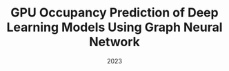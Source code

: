 ---
title: "GPU Occupancy Prediction of Deep Learning Models Using Graph Neural Network"
collection: publications
permalink: /publication/paper001
date: "2023"
venue: 'The 25th IEEE International Conference on Cluster Computing (Cluster 2023)'
---